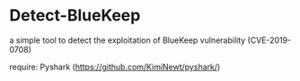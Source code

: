 # Detect-BlueKeep
a simple tool to detect the exploitation of BlueKeep vulnerability (CVE-2019-0708)

require: Pyshark (https://github.com/KimiNewt/pyshark/)
